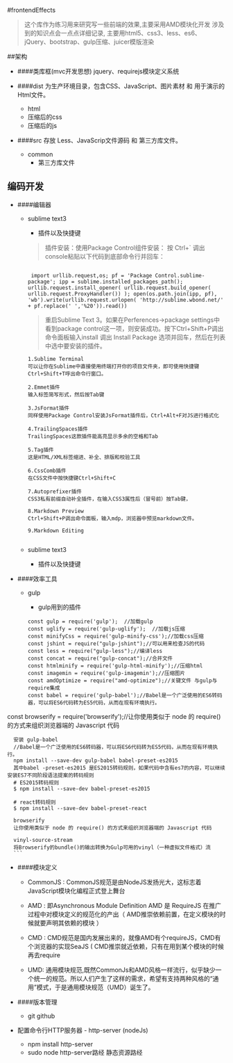 #frontendEffects
>这个库作为练习用来研究写一些前端的效果,主要采用AMD模块化开发
>涉及到的知识点会一点点详细记录,
>主要用html5、css3、less、es6、jQuery、bootstrap、gulp压缩、juicer模版渲染

##架构
- ####类库框(mvc开发思想)
   jquery、requirejs模块定义系统

- ####dist  为生产环境目录，包含CSS、JavaScript、图片素材 和 用于演示的Html文件。
     - html    
     - 压缩后的css
     - 压缩后的js 
     

- ####src 存放 Less、JavaScrip文件源码 和 第三方库文件。
     - common 
         - 第三方库文件
   

## 编码开发

- ####编辑器 
   - sublime text3
       - 插件以及快捷键
       
        >插件安装：使用Package Control组件安装：
        > 按 Ctrl+` 调出console粘贴以下代码到底部命令行并回车：
        
       
       ```    

        import urllib.request,os; pf = 'Package Control.sublime-package'; ipp = sublime.installed_packages_path(); urllib.request.install_opener( urllib.request.build_opener( urllib.request.ProxyHandler()) ); open(os.path.join(ipp, pf), 'wb').write(urllib.request.urlopen( 'http://sublime.wbond.net/' + pf.replace(' ','%20')).read())

       ```
      

       >重启Sublime Text 3。如果在Perferences->package settings中看到package control这一项，则安装成功。按下Ctrl+Shift+P调出命令面板输入install 调出 Install Package 选项并回车，然后在列表中选中要安装的插件。
       
       ```
       1.Sublime Terminal
       可以让你在Sublime中直接使用终端打开你的项目文件夹，即可使用快捷键Ctrl+Shift+T呼出命令行窗口。
       
       2.Emmet插件
       输入标签简写形式，然后按Tab键
       
       3.JsFormat插件
       同样使用Package Control安装JsFormat插件后，Ctrl+Alt+F对JS进行格式化
       
       4.TrailingSpaces插件
       TrailingSpaces这款插件能高亮显示多余的空格和Tab
       
       5.Tag插件
       这是HTML/XML标签缩进、补全、排版和校验工具
       
       6.CssComb插件
       在CSS文件中按快捷键Ctrl+Shift+C
       
       7.Autoprefixer插件
       CSS3私有前缀自动补全插件，在输入CSS3属性后（冒号前）按Tab键，
       
       8.Markdown Preview
       Ctrl+Shift+P调出命令面板，输入mdp，浏览器中预览markdown文件。 
       
       9.Markdown Editing


       ```
    - sublime text3
       - 插件以及快捷键

       
- ####效率工具

   - gulp
      - gulp用到的插件
      
      
      ```
      const gulp = require('gulp');  //加载gulp
      const uglify = require('gulp-uglify');  //加载js压缩
      const minifyCss = require('gulp-minify-css');//加载css压缩
      const jshint = require("gulp-jshint");//可以用来检查JS的代码
      const less = require("gulp-less");//编译less
      const concat = require("gulp-concat");//合并文件
      const htmlminify = require('gulp-html-minify');//压缩html
      const imagemin = require('gulp-imagemin');//压缩图片
      const amdOptimize = require("amd-optimize");//关键文件 与gulp与require集成 
      const babel = require('gulp-babel');//Babel是一个广泛使用的ES6转码器，可以将ES6代码转为ES5代码，从而在现有环境执行。
const browserify = require('browserify');//让你使用类似于 node 的 require() 的方式来组织浏览器端的 Javascript 代码

      安装 gulp-babel
      //Babel是一个广泛使用的ES6转码器，可以将ES6代码转为ES5代码，从而在现有环境执行。
      npm install --save-dev gulp-babel babel-preset-es2015
      其中babel -preset-es2015 是ES2015转码规则，如果代码中含有es7的内容，可以继续安装ES7不同阶段语法提案的转码规则
      # ES2015转码规则
      $ npm install --save-dev babel-preset-es2015

      # react转码规则
      $ npm install --save-dev babel-preset-react

      browserify
      让你使用类似于 node 的 require() 的方式来组织浏览器端的 Javascript 代码

      vinyl-source-stream
      将Browserify的bundle()的输出转换为Gulp可用的vinyl（一种虚拟文件格式）流
      ```
      
      
- ####模块定义
    - CommonJS : CommonJS规范是由NodeJS发扬光大，这标志着JavaScript模块化编程正式登上舞台
    
    - AMD : 即Asynchronous Module Definition   AMD 是 RequireJS 在推广过程中对模块定义的规范化的产出（ AMD推崇依赖前置，在定义模块的时候就要声明其依赖的模块 ）
    
    - CMD : CMD规范是国内发展出来的，就像AMD有个requireJS，CMD有个浏览器的实现SeaJS ( CMD推崇就近依赖，只有在用到某个模块的时候再去require 
    
    - UMD: 通用模块规范,既然CommonJs和AMD风格一样流行，似乎缺少一个统一的规范。所以人们产生了这样的需求，希望有支持两种风格的“通用”模式，于是通用模块规范（UMD）诞生了。
    
    
- ####版本管理

   - git github

- 配置命令行HTTP服务器 - http-server (nodeJs)
  - npm install http-server 
  - sudo node http-server路经 静态资源路经